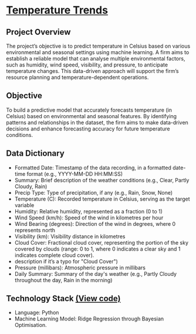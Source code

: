 # [Temperature Trends](../c.%20Jupyter%20Notebooks/Temperature%20Trends.ipynb)

## Project Overview
The project’s objective is to predict temperature in Celsius based on various environmental and seasonal settings using 
machine learning. A firm aims to establish a reliable model that can analyse multiple environmental factors, such as 
humidity, wind speed, visibility, and pressure, to anticipate temperature changes. This data-driven approach will 
support the firm’s resource planning and temperature-dependent operations.

## Objective
To build a predictive model that accurately forecasts temperature (in Celsius) based on environmental and seasonal 
features. By identifying patterns and relationships in the dataset, the firm aims to make data-driven decisions and 
enhance forecasting accuracy for future temperature conditions.

## Data Dictionary
- Formatted Date: Timestamp of the data recording, in a formatted date-time format (e.g., YYYY-MM-DD HH:MM:SS)
- Summary: Brief description of the weather conditions (e.g., Clear, Partly Cloudy, Rain)
- Precip Type: Type of precipitation, if any (e.g., Rain, Snow, None)
- Temperature (C): Recorded temperature in Celsius, serving as the target variable
- Humidity: Relative humidity, represented as a fraction (0 to 1)
- Wind Speed (km/h): Speed of the wind in kilometres per hour
- Wind Bearing (degrees): Direction of the wind in degrees, where 0 represents north
- Visibility (km): Visibility distance in kilometres
- Cloud Cover: Fractional cloud cover, representing the portion of the sky covered by clouds (range: 0 to 1, where 0 
indicates a clear sky and 1 indicates complete cloud cover).
- description if it’s a typo for "Cloud Cover")
- Pressure (millibars): Atmospheric pressure in millibars
- Daily Summary: Summary of the day's weather (e.g., Partly Cloudy throughout the day, Rain in the morning)

## Technology Stack [(View code)](../c.%20Jupyter%20Notebooks/TemperatureTrends.ipynb)
- Language: Python
- Machine Learning Model: Ridge Regression through Bayesian Optimisation.

